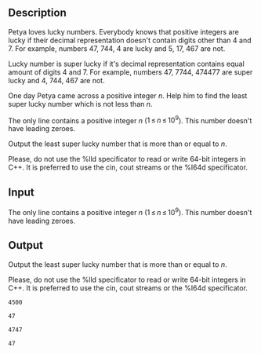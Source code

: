 ## Description

<div><p>Petya loves lucky numbers. Everybody knows that positive integers are <span class="tex-font-style-underline">lucky</span> if their decimal representation doesn't contain digits other than <span class="tex-span">4</span> and <span class="tex-span">7</span>. For example, numbers <span class="tex-span">47</span>, <span class="tex-span">744</span>, <span class="tex-span">4</span> are lucky and <span class="tex-span">5</span>, <span class="tex-span">17</span>, <span class="tex-span">467</span> are not.</p><p>Lucky number is <span class="tex-font-style-underline">super lucky</span> if it's decimal representation contains equal amount of digits <span class="tex-span">4</span> and <span class="tex-span">7</span>. For example, numbers <span class="tex-span">47</span>, <span class="tex-span">7744</span>, <span class="tex-span">474477</span> are super lucky and <span class="tex-span">4</span>, <span class="tex-span">744</span>, <span class="tex-span">467</span> are not.</p><p>One day Petya came across a positive integer <span class="tex-span"><i>n</i></span>. Help him to find the least super lucky number which is not less than <span class="tex-span"><i>n</i></span>.</p></div><div class="input-specification"><p>The only line contains a positive integer <span class="tex-span"><i>n</i></span> (<span class="tex-span">1 ≤ <i>n</i> ≤ 10<sup class="upper-index">9</sup></span>). This number doesn't have leading zeroes.</p></div><div class="output-specification"><p>Output the least super lucky number that is more than or equal to <span class="tex-span"><i>n</i></span>.</p><p>Please, do not use the %lld specificator to read or write 64-bit integers in C++. It is preferred to use the cin, cout streams or the %I64d specificator.</p></div>

## Input

<p>The only line contains a positive integer <span class="tex-span"><i>n</i></span> (<span class="tex-span">1 ≤ <i>n</i> ≤ 10<sup class="upper-index">9</sup></span>). This number doesn't have leading zeroes.</p>

## Output

<p>Output the least super lucky number that is more than or equal to <span class="tex-span"><i>n</i></span>.</p><p>Please, do not use the %lld specificator to read or write 64-bit integers in C++. It is preferred to use the cin, cout streams or the %I64d specificator.</p>





```input1
4500

```




```input2
47

```




```output1
4747

```




```output2
47

```


